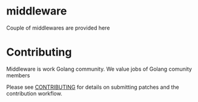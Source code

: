 # middleware
Couple of middlewares are provided here




# Contributing
Middleware is work Golang community. We value jobs of Golang comunity members

Please see [CONTRIBUTING](https://github.com/golanguzb70/middleware/blob/main/CONTRIBUTING.md) for details on submitting patches and the contribution workflow.